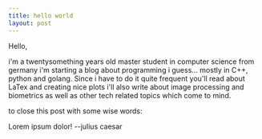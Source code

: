 ```yaml
---
title: hello world
layout: post
---
```

Hello, 

i'm a twentysomething years old master student in computer science from germany
i'm starting a blog about programming i guess...
mostly in C++, python and golang.
Since i have to do it quite frequent you'll read about LaTex and creating nice plots i'll also write about image processing and biometrics
as well as other tech related topics which come to mind.

to close this post with some wise words:

Lorem ipsum dolor!
--julius caesar
